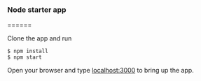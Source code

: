 ### Node starter app
======

Clone the app and run
```
$ npm install
$ npm start
```

Open your browser and type [localhost:3000](http://localhost:3000/) to bring up the app.
